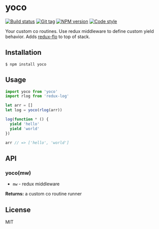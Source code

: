 
# yoco

[![Build status][travis-image]][travis-url]
[![Git tag][git-image]][git-url]
[![NPM version][npm-image]][npm-url]
[![Code style][standard-image]][standard-url]

Your custom co routines. Use redux middleware to define custom yield behavior. Adds [redux-flo](//github.com/redux-effects/redux-flo) to top of stack.

## Installation

    $ npm install yoco

## Usage

```js
import yoco from 'yoco'
import rlog from 'redux-log'

let arr = []
let log = yoco(rlog(arr))

log(function * () {
  yield 'hello'
  yield 'world'
})

arr // => ['hello', 'world']

```

## API

### yoco(mw)

- `mw` - redux middleware

**Returns:** a custom co routine runner

## License

MIT

[travis-image]: https://img.shields.io/travis/floxjs/yoco.svg?style=flat-square
[travis-url]: https://travis-ci.org/floxjs/yoco
[git-image]: https://img.shields.io/github/tag/floxjs/yoco.svg?style=flat-square
[git-url]: https://github.com/floxjs/yoco
[standard-image]: https://img.shields.io/badge/code%20style-standard-brightgreen.svg?style=flat-square
[standard-url]: https://github.com/feross/standard
[npm-image]: https://img.shields.io/npm/v/yoco.svg?style=flat-square
[npm-url]: https://npmjs.org/package/yoco
